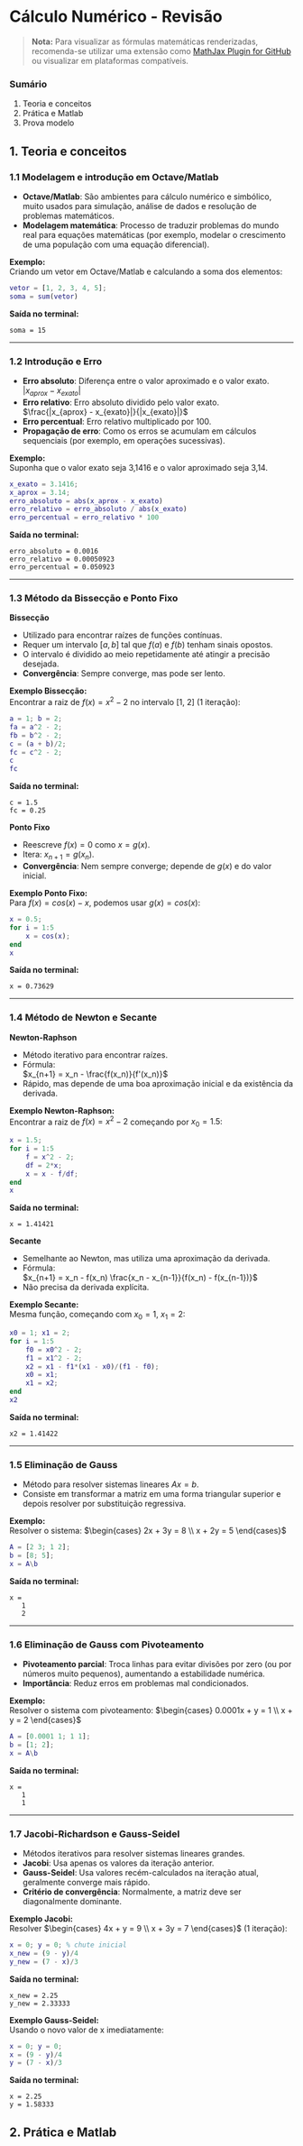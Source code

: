 # Cálculo Numérico - Revisão

> **Nota:** Para visualizar as fórmulas matemáticas renderizadas, recomenda-se utilizar uma extensão como [MathJax Plugin for GitHub](https://chrome.google.com/webstore/detail/github-with-mathjax/ioemnmodlmafdkllaclgeombjnmnbima) ou visualizar em plataformas compatíveis.

### Sumário
1. Teoria e conceitos
2. Prática e Matlab
3. Prova modelo

## 1. Teoria e conceitos

### 1.1 Modelagem e introdução em Octave/Matlab

- **Octave/Matlab**: São ambientes para cálculo numérico e simbólico, muito usados para simulação, análise de dados e resolução de problemas matemáticos.
- **Modelagem matemática**: Processo de traduzir problemas do mundo real para equações matemáticas (por exemplo, modelar o crescimento de uma população com uma equação diferencial).

**Exemplo:**  
Criando um vetor em Octave/Matlab e calculando a soma dos elementos:
```matlab
vetor = [1, 2, 3, 4, 5];
soma = sum(vetor)
```
**Saída no terminal:**
```
soma = 15
```

---

### 1.2 Introdução e Erro

- **Erro absoluto**: Diferença entre o valor aproximado e o valor exato.  
  $|x_{aprox} - x_{exato}|$
- **Erro relativo**: Erro absoluto dividido pelo valor exato.  
  $\frac{|x_{aprox} - x_{exato}|}{|x_{exato}|}$
- **Erro percentual**: Erro relativo multiplicado por 100.
- **Propagação de erro**: Como os erros se acumulam em cálculos sequenciais (por exemplo, em operações sucessivas).

**Exemplo:**  
Suponha que o valor exato seja 3,1416 e o valor aproximado seja 3,14.
```matlab
x_exato = 3.1416;
x_aprox = 3.14;
erro_absoluto = abs(x_aprox - x_exato)
erro_relativo = erro_absoluto / abs(x_exato)
erro_percentual = erro_relativo * 100
```
**Saída no terminal:**
```
erro_absoluto = 0.0016
erro_relativo = 0.00050923
erro_percentual = 0.050923
```

---

### 1.3 Método da Bissecção e Ponto Fixo

**Bissecção**

- Utilizado para encontrar raízes de funções contínuas.
- Requer um intervalo $[a, b]$ tal que $f(a)$ e $f(b)$ tenham sinais opostos.
- O intervalo é dividido ao meio repetidamente até atingir a precisão desejada.
- **Convergência**: Sempre converge, mas pode ser lento.

**Exemplo Bissecção:**  
Encontrar a raiz de $f(x) = x^2 - 2$ no intervalo [1, 2] (1 iteração):
```matlab
a = 1; b = 2;
fa = a^2 - 2;
fb = b^2 - 2;
c = (a + b)/2;
fc = c^2 - 2;
c
fc
```
**Saída no terminal:**
```
c = 1.5
fc = 0.25
```

**Ponto Fixo**

- Reescreve $f(x) = 0$ como $x = g(x)$.
- Itera: $x_{n+1} = g(x_n)$.
- **Convergência**: Nem sempre converge; depende de $g(x)$ e do valor inicial.

**Exemplo Ponto Fixo:**  
Para $f(x) = cos(x) - x$, podemos usar $g(x) = cos(x)$:
```matlab
x = 0.5;
for i = 1:5
    x = cos(x);
end
x
```
**Saída no terminal:**
```
x = 0.73629
```

---

### 1.4 Método de Newton e Secante

**Newton-Raphson**

- Método iterativo para encontrar raízes.
- Fórmula:  
  $x_{n+1} = x_n - \frac{f(x_n)}{f'(x_n)}$
- Rápido, mas depende de uma boa aproximação inicial e da existência da derivada.

**Exemplo Newton-Raphson:**  
Encontrar a raiz de $f(x) = x^2 - 2$ começando por $x_0 = 1.5$:
```matlab
x = 1.5;
for i = 1:5
    f = x^2 - 2;
    df = 2*x;
    x = x - f/df;
end
x
```
**Saída no terminal:**
```
x = 1.41421
```

**Secante**

- Semelhante ao Newton, mas utiliza uma aproximação da derivada.
- Fórmula:  
  $x_{n+1} = x_n - f(x_n) \frac{x_n - x_{n-1}}{f(x_n) - f(x_{n-1})}$
- Não precisa da derivada explícita.

**Exemplo Secante:**  
Mesma função, começando com $x_0 = 1$, $x_1 = 2$:
```matlab
x0 = 1; x1 = 2;
for i = 1:5
    f0 = x0^2 - 2;
    f1 = x1^2 - 2;
    x2 = x1 - f1*(x1 - x0)/(f1 - f0);
    x0 = x1;
    x1 = x2;
end
x2
```
**Saída no terminal:**
```
x2 = 1.41422
```

---

### 1.5 Eliminação de Gauss

- Método para resolver sistemas lineares $Ax = b$.
- Consiste em transformar a matriz em uma forma triangular superior e depois resolver por substituição regressiva.

**Exemplo:**  
Resolver o sistema:
$\begin{cases} 2x + 3y = 8 \\ x + 2y = 5 \end{cases}$
```matlab
A = [2 3; 1 2];
b = [8; 5];
x = A\b
```
**Saída no terminal:**
```
x =
   1
   2
```

---

### 1.6 Eliminação de Gauss com Pivoteamento

- **Pivoteamento parcial**: Troca linhas para evitar divisões por zero (ou por números muito pequenos), aumentando a estabilidade numérica.
- **Importância**: Reduz erros em problemas mal condicionados.

**Exemplo:**  
Resolver o sistema com pivoteamento:
$\begin{cases} 0.0001x + y = 1 \\ x + y = 2 \end{cases}$
```matlab
A = [0.0001 1; 1 1];
b = [1; 2];
x = A\b
```
**Saída no terminal:**
```
x =
   1
   1
```

---

### 1.7 Jacobi-Richardson e Gauss-Seidel

- Métodos iterativos para resolver sistemas lineares grandes.
- **Jacobi**: Usa apenas os valores da iteração anterior.
- **Gauss-Seidel**: Usa valores recém-calculados na iteração atual, geralmente converge mais rápido.
- **Critério de convergência**: Normalmente, a matriz deve ser diagonalmente dominante.

**Exemplo Jacobi:**  
Resolver $\begin{cases} 4x + y = 9 \\ x + 3y = 7 \end{cases}$ (1 iteração):
```matlab
x = 0; y = 0; % chute inicial
x_new = (9 - y)/4
y_new = (7 - x)/3
```
**Saída no terminal:**
```
x_new = 2.25
y_new = 2.33333
```

**Exemplo Gauss-Seidel:**  
Usando o novo valor de x imediatamente:
```matlab
x = 0; y = 0;
x = (9 - y)/4
y = (7 - x)/3
```
**Saída no terminal:**
```
x = 2.25
y = 1.58333
```
## 2. Prática e Matlab